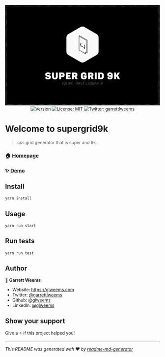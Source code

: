   <img alt="Super Grid 9k" src="public/supergrid9k-banner.svg" />

  <center>
    <img alt="Version" src="https://img.shields.io/badge/version-0.1.0-blue.svg?cacheSeconds=2592000" />
    <a href="#" target="_blank">
      <img alt="License: MIT" src="https://img.shields.io/badge/License-MIT-yellow.svg" />
    </a>
    <a href="https://twitter.com/garrettlweems" target="_blank">
      <img alt="Twitter: garrettlweems" src="https://img.shields.io/twitter/follow/garrettlweems.svg?style=social" />
    </a>
  </center>

# Welcome to supergrid9k

> css grid generator that is super and 9k

### 🏠 [Homepage](https://github.com/glweems/supergrid9k)

### ✨ [Demo](https://supergrid9k.dev)

## Install

```sh
yarn install
```

## Usage

```sh
yarn run start
```

## Run tests

```sh
yarn run test
```

## Author

👤 **Garrett Weems**

- Website: https://glweems.com
- Twitter: [@garrettlweems](https://twitter.com/garrettlweems)
- Github: [@glweems](https://github.com/glweems)
- LinkedIn: [@glweems](https://linkedin.com/in/glweems)

## Show your support

Give a ⭐️ if this project helped you!

---

_This README was generated with ❤️ by [readme-md-generator](https://github.com/kefranabg/readme-md-generator)_
